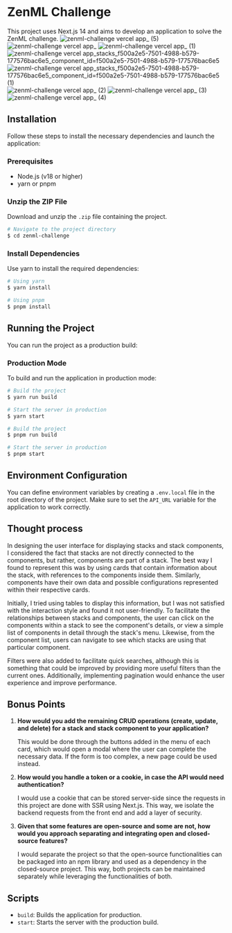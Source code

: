 # ZenML Challenge

This project uses Next.js 14 and aims to develop an application to solve the ZenML challenge.
![zenml-challenge vercel app_ (5)](https://github.com/user-attachments/assets/ba18eadf-489f-41ce-829f-a3ed445ff46c)
![zenml-challenge vercel app_](https://github.com/user-attachments/assets/63386f2a-adf6-4d8d-a702-8ecfb3074494)
![zenml-challenge vercel app_ (1)](https://github.com/user-attachments/assets/fe4f1d6d-7a6e-4a95-a9b8-5f09dcd85484)
![zenml-challenge vercel app_stacks_f500a2e5-7501-4988-b579-177576bac6e5_component_id=f500a2e5-7501-4988-b579-177576bac6e5](https://github.com/user-attachments/assets/f8488f2c-73fd-4709-9edf-302a4244bf7a)
![zenml-challenge vercel app_stacks_f500a2e5-7501-4988-b579-177576bac6e5_component_id=f500a2e5-7501-4988-b579-177576bac6e5 (1)](https://github.com/user-attachments/assets/eb9eb232-6f42-40a7-a2eb-8884ed48a381)
![zenml-challenge vercel app_ (2)](https://github.com/user-attachments/assets/7eedbec3-8637-46f5-bb2a-d92fc994ccd3)
![zenml-challenge vercel app_ (3)](https://github.com/user-attachments/assets/353ee535-3910-449e-888a-fdecf7e8c5d8)
![zenml-challenge vercel app_ (4)](https://github.com/user-attachments/assets/718f5738-a417-4bbe-9221-eaac42f9fa77)



## Installation

Follow these steps to install the necessary dependencies and launch the application:

### Prerequisites

- Node.js (v18 or higher)
- yarn or pnpm

### Unzip the ZIP File

Download and unzip the `.zip` file containing the project.

```bash
# Navigate to the project directory
$ cd zenml-challenge
```

### Install Dependencies

Use yarn to install the required dependencies:

```bash
# Using yarn
$ yarn install
```

```bash
# Using pnpm
$ pnpm install
```

## Running the Project

You can run the project as a production build:

### Production Mode

To build and run the application in production mode:

```bash
# Build the project
$ yarn run build

# Start the server in production
$ yarn start
```

```bash
# Build the project
$ pnpm run build

# Start the server in production
$ pnpm start
```

## Environment Configuration

You can define environment variables by creating a `.env.local` file in the root directory of the project. Make sure to set the `API_URL` variable for the application to work correctly.

## Thought process

In designing the user interface for displaying stacks and stack components, I considered the fact that stacks are not directly connected to the components, but rather, components are part of a stack. The best way I found to represent this was by using cards that contain information about the stack, with references to the components inside them. Similarly, components have their own data and possible configurations represented within their respective cards.

Initially, I tried using tables to display this information, but I was not satisfied with the interaction style and found it not user-friendly. To facilitate the relationships between stacks and components, the user can click on the components within a stack to see the component's details, or view a simple list of components in detail through the stack's menu. Likewise, from the component list, users can navigate to see which stacks are using that particular component.

Filters were also added to facilitate quick searches, although this is something that could be improved by providing more useful filters than the current ones. Additionally, implementing pagination would enhance the user experience and improve performance.

## Bonus Points

1. **How would you add the remaining CRUD operations (create, update, and delete) for a stack and stack component to your application?**

   This would be done through the buttons added in the menu of each card, which would open a modal where the user can complete the necessary data. If the form is too complex, a new page could be used instead.

2. **How would you handle a token or a cookie, in case the API would need authentication?**

   I would use a cookie that can be stored server-side since the requests in this project are done with SSR using Next.js. This way, we isolate the backend requests from the front end and add a layer of security.

3. **Given that some features are open-source and some are not, how would you approach separating and integrating open and closed-source features?**

   I would separate the project so that the open-source functionalities can be packaged into an npm library and used as a dependency in the closed-source project. This way, both projects can be maintained separately while leveraging the functionalities of both.

## Scripts

- `build`: Builds the application for production.
- `start`: Starts the server with the production build.
